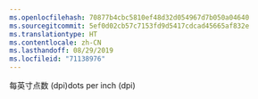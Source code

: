 ```yaml
---
ms.openlocfilehash: 70877b4cbc5810ef48d32d054967d7b050a04640
ms.sourcegitcommit: 5ef0d02cb57c7153fd9d5417cdcad45665af832e
ms.translationtype: HT
ms.contentlocale: zh-CN
ms.lasthandoff: 08/29/2019
ms.locfileid: "71138976"
---
```

<span data-ttu-id="863b8-101">每英寸点数 (dpi)</span><span class="sxs-lookup"><span data-stu-id="863b8-101">dots per inch (dpi)</span></span>